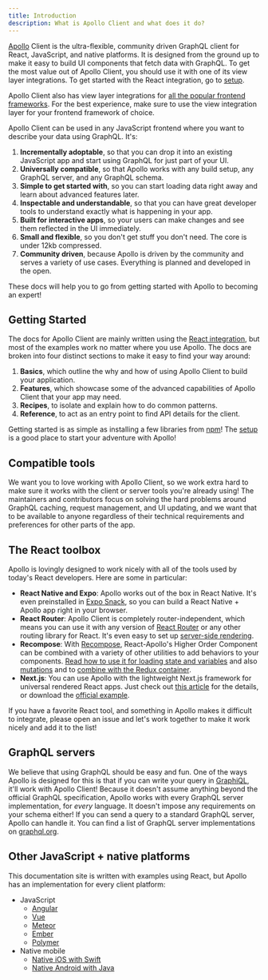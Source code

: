 ```yaml
---
title: Introduction
description: What is Apollo Client and what does it do?
---
```


[Apollo](https://www.nasa.gov/mission_pages/apollo/missions/index.html) Client is the ultra-flexible, community driven GraphQL client for React, JavaScript, and native platforms. It is designed from the ground up to make it easy to build UI components that fetch data with GraphQL. To get the most value out of Apollo Client, you should use it with one of its view layer integrations. To get started with the React integration, go to [setup](./basics/setup.html).

Apollo Client also has view layer integrations for [all the popular frontend frameworks](./basics/integrations.html). For the best experience, make sure to use the view integration layer for your frontend framework of choice.

Apollo Client can be used in any JavaScript frontend where you want to describe your data using GraphQL. It's:

1. **Incrementally adoptable**, so that you can drop it into an existing JavaScript app and start using GraphQL for just part of your UI.
2. **Universally compatible**, so that Apollo works with any build setup, any GraphQL server, and any GraphQL schema.
3. **Simple to get started with**, so you can start loading data right away and learn about advanced features later.
4. **Inspectable and understandable**, so that you can have great developer tools to understand exactly what is happening in your app.
5. **Built for interactive apps**, so your users can make changes and see them reflected in the UI immediately.
6. **Small and flexible**, so you don't get stuff you don't need. The core is under 12kb compressed.
7. **Community driven**, because Apollo is driven by the community and serves a variety of use cases. Everything is planned and developed in the open.

These docs will help you to go from getting started with Apollo to becoming an expert!

<h2 title="Getting started" id="starting">Getting Started</h2>

The docs for Apollo Client are mainly written using the [React integration](./basics/setup.html), but most of the examples work no matter where you use Apollo. The docs are broken into four distinct sections to make it easy to find your way around:

1. **Basics**, which outline the why and how of using Apollo Client to build your application.
2. **Features**, which showcase some of the advanced capabilities of Apollo Client that your app may need.
3. **Recipes**, to isolate and explain how to do common patterns.
4. **Reference**, to act as an entry point to find API details for the client.

Getting started is as simple as installing a few libraries from [npm](https://npmjs.org)! The [setup](./basics/setup.html) is a good place to start your adventure with Apollo!

<h2 id="Compatibility">Compatible tools</h2>

We want you to love working with Apollo Client, so we work extra hard to make sure it works with the client or server tools you're already using! The maintainers and contributors focus on solving the hard problems around GraphQL caching, request management, and UI updating, and we want that to be available to anyone regardless of their technical requirements and preferences for other parts of the app.

<h2 id="react-toolbox" title="Perfect for React">The React toolbox</h2>

Apollo is lovingly designed to work nicely with all of the tools used by today's React developers. Here are some in particular:

* **React Native and Expo**: Apollo works out of the box in React Native. It's even preinstalled in [Expo Snack](https://sketch.expo.io/H1QdWZUjg), so you can build a React Native + Apollo app right in your browser.
* **React Router**: Apollo Client is completely router-independent, which means you can use it with any version of [React Router](https://github.com/ReactTraining/react-router) or any other routing library for React. It's even easy to set up [server-side rendering](./recipes/server-side-rendering.html).
* **Recompose**: With [Recompose](https://github.com/acdlite/recompose), React-Apollo's Higher Order Component can be combined with a variety of other utilities to add behaviors to your components. [Read how to use it for loading state and variables](https://dev-blog.apollodata.com/simplify-your-react-components-with-apollo-and-recompose-8b9e302dea51#.z7tbkf8er) and also [mutations](https://medium.com/front-end-developers/how-i-write-mutations-in-apollo-w-recompose-1c0ab06ef4ea#.iobufopba) and to [combine with the Redux container](https://medium.com/welikegraphql/use-of-recompose-in-universal-react-apollo-example-3d1f89bc945b#.dtxnibu0w).
* **Next.js**: You can use Apollo with the lightweight Next.js framework for universal rendered React apps. Just check out [this article](https://dev-blog.apollodata.com/whats-next-js-for-apollo-e4dfe835d070) for the details, or download the [official example](https://github.com/zeit/next.js/tree/master/examples/with-apollo).

If you have a favorite React tool, and something in Apollo makes it difficult to integrate, please open an issue and let's work together to make it work nicely and add it to the list!

<h2 id="graphql-servers">GraphQL servers</h2>

We believe that using GraphQL should be easy and fun. One of the ways Apollo is designed for this is that if you can write your query in [GraphiQL](https://github.com/graphql/graphiql), it'll work with Apollo Client! Because it doesn't assume anything beyond the official GraphQL specification, Apollo works with every GraphQL server implementation, for _every_ language. It doesn't impose any requirements on your schema either! If you can send a query to a standard GraphQL server, Apollo can handle it. You can find a list of GraphQL server implementations on [graphql.org](http://graphql.org/code/#server-libraries).

<h2 id="other-platforms" title="Other JS + native platforms">Other JavaScript + native platforms</h2>

This documentation site is written with examples using React, but Apollo has an implementation for every client platform:

* JavaScript
  * [Angular](/docs/angular)
  * [Vue](./basics/integrations.html#vue)
  * [Meteor](./recipes/meteor.html)
  * [Ember](./basics/integrations.html#ember)
  * [Polymer](./basics/integrations.html#polymer)
* Native mobile
  * [Native iOS with Swift](/docs/ios)
  * [Native Android with Java](https://github.com/apollographql/apollo-android)
